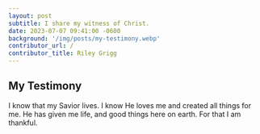 ```yaml
---
layout: post
subtitle: I share my witness of Christ.
date: 2023-07-07 09:41:00 -0600
background: '/img/posts/my-testimony.webp'
contributor_url: /
contributor_title: Riley Grigg
---
```


## My Testimony
I know that my Savior lives. I know He loves me and created all things for me. He has given me life, and good things here on earth. For that I am thankful.